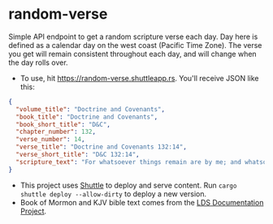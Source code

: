 # random-verse
Simple API endpoint to get a random scripture verse each day. Day here is defined as a calendar day on the west coast (Pacific Time Zone). The verse you get will remain consistent throughout each day, and will change when the day rolls over.

* To use, hit https://random-verse.shuttleapp.rs. You'll receive JSON like this:

```json
{
  "volume_title": "Doctrine and Covenants",
  "book_title": "Doctrine and Covenants",
  "book_short_title": "D&C",
  "chapter_number": 132,
  "verse_number": 14,
  "verse_title": "Doctrine and Covenants 132:14",
  "verse_short_title": "D&C 132:14",
  "scripture_text": "For whatsoever things remain are by me; and whatsoever things are not by me shall be shaken and destroyed."
}
```

* This project uses [Shuttle](https://www.shuttle.rs) to deploy and serve content. Run `cargo shuttle deploy --allow-dirty` to deploy a new version.
* Book of Mormon and KJV bible text comes from the [LDS Documentation Project](https://scriptures.nephi.org/start).
